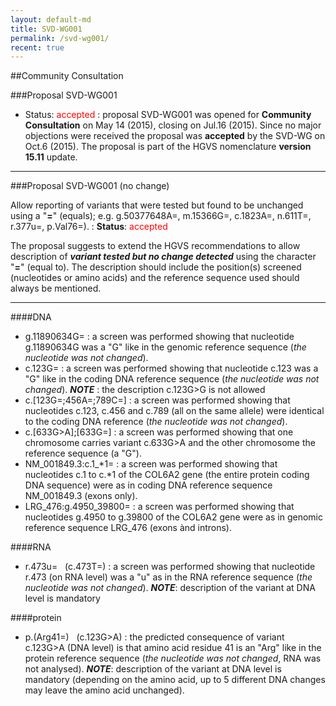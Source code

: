 ```yaml
---
layout: default-md
title: SVD-WG001
permalink: /svd-wg001/
recent: true
---
```


##Community Consultation

###Proposal SVD-WG001

*	Status: <font color="red">accepted</font>
	:	proposal SVD-WG001 was opened for **Community Consultation** on May 14 (2015), closing on Jul.16 (2015). Since no major objections were received the proposal was **accepted** by the SVD-WG on Oct.6 (2015). The proposal is part of the HGVS nomenclature **version 15.11** update.

* * * 

###Proposal SVD-WG001 (no change)

Allow reporting of variants that were tested but found to be unchanged using a "**=**" (equals); e.g. g.50377648A=, m.15366G=, c.1823A=, n.611T=, r.377u=, p.Val76=). 
	:	**Status**: <font color="red">accepted</font> 

The proposal suggests to extend the HGVS recommendations to allow description of _**variant tested but no change detected**_ using the character "**=**" (equal to). The description should include the position(s) screened (nucleotides or amino acids) and the reference sequence used should always be mentioned.

* * *

####DNA

*	g.11890634G=
	:	a screen was performed showing that nucleotide g.11890634G was a "G" like in the genomic reference sequence (_the nucleotide was not changed_).
*	c.123G=
	:	a screen was performed showing that nucleotide c.123 was a "G" like in the coding DNA reference sequence (_the nucleotide was not changed_).
		_**NOTE**_	:	the description c.123G>G is not allowed
*	c.[123G=;456A=;789C=]
	:	a screen was performed showing that nucleotides c.123, c.456 and c.789 (all on the same allele) were identical to the coding DNA reference (_the nucleotide was not changed_).
*	c.[633G>A];[633G=]
	:	a screen was performed showing that one chromosome carries variant c.633G>A and the other chromosome the reference sequence (a "G").
*	NM_001849.3:c.1_*1=
	:	a screen was performed showing that nucleotides c.1 to c.*1 of the COL6A2 gene (the entire protein coding DNA sequence) were as in coding DNA reference sequence NM_001849.3 (exons only).
*	LRG_476:g.4950_39800=
	:	a screen was performed showing that nucleotides g.4950 to g.39800 of the COL6A2 gene were as in genomic reference sequence LRG_476 (exons ànd introns).

####RNA

*	r.473u= &nbsp; (c.473T=)
	:	a screen was performed showing that nucleotide r.473 (on RNA level) was a "u" as in the RNA reference sequence (_the nucleotide was not changed_).
	_**NOTE**_:	description of the variant at DNA level is mandatory 

####protein

*	p.(Arg41=) &nbsp; (c.123G>A)
	:	the predicted consequence of variant c.123G>A (DNA level) is that amino acid residue 41 is an "Arg" like in the protein reference sequence (_the nucleotide was not changed_, RNA was not analysed).
	_**NOTE**_:	description of the variant at DNA level is mandatory (depending on the amino acid, up to 5 different DNA changes may leave the amino acid unchanged).
